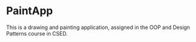 # PaintApp
This is a drawing and painting application, assigned in the OOP and Design Patterns course in CSED.
